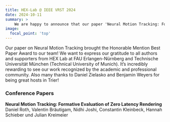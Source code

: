```yaml
---
title: HEX-Lab @ IEEE VRST 2024
date: 2024-10-11
summary: >
    We are happy to announce that our paper 'Neural Motion Tracking: Formative Evaluation of Zero Latency Rendering' is presented at VRST 2024. It received the Honorable Mention Best Paper Award.
image:
  focal_point: 'top'
---
```


Our paper on Neural Motion Tracking brought the Honorable Mention Best Paper Award to our team!
We want to express our gratitude to all authors and supporters from HEX Lab at FAU Erlangen-Nürnberg and Technische Universität München (Technical University of Munich). It’s incredibly rewarding to see our work recognized by the academic and professional community. Also many thanks to Daniel Zielasko and Benjamin Weyers for being great hosts in Trier!

### Conference Papers
**Neural Motion Tracking: Formative Evaluation of Zero Latency Rendering**
Daniel Roth, Valentin Bräutigam, Nidhi Joshi, Constantin Kleinbeck, Hannah Schieber und Julian Kreimeier
